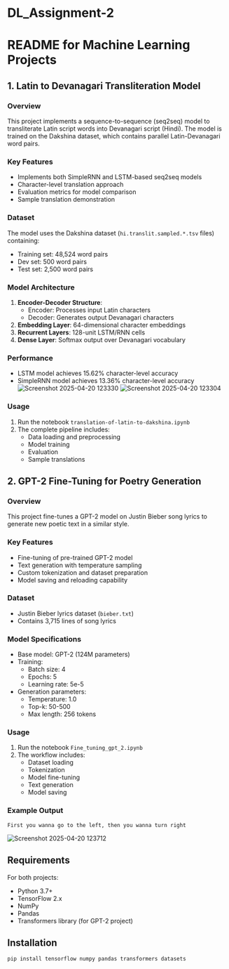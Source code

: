 # DL_Assignment-2
# README for Machine Learning Projects

## 1. Latin to Devanagari Transliteration Model

### Overview
This project implements a sequence-to-sequence (seq2seq) model to transliterate Latin script words into Devanagari script (Hindi). The model is trained on the Dakshina dataset, which contains parallel Latin-Devanagari word pairs.

### Key Features
- Implements both SimpleRNN and LSTM-based seq2seq models
- Character-level translation approach
- Evaluation metrics for model comparison
- Sample translation demonstration

### Dataset
The model uses the Dakshina dataset (`hi.translit.sampled.*.tsv` files) containing:
- Training set: 48,524 word pairs
- Dev set: 500 word pairs
- Test set: 2,500 word pairs

### Model Architecture
1. **Encoder-Decoder Structure**:
   - Encoder: Processes input Latin characters
   - Decoder: Generates output Devanagari characters
2. **Embedding Layer**: 64-dimensional character embeddings
3. **Recurrent Layers**: 128-unit LSTM/RNN cells
4. **Dense Layer**: Softmax output over Devanagari vocabulary

### Performance
- LSTM model achieves 15.62% character-level accuracy
- SimpleRNN model achieves 13.36% character-level accuracy
![Screenshot 2025-04-20 123330](https://github.com/user-attachments/assets/25efc38b-47ca-4a7e-bc66-543b7f31ffa7)
![Screenshot 2025-04-20 123304](https://github.com/user-attachments/assets/f2bf66ce-e279-49fc-bd4c-dc11b5f21fc0)

### Usage
1. Run the notebook `translation-of-latin-to-dakshina.ipynb`
2. The complete pipeline includes:
   - Data loading and preprocessing
   - Model training
   - Evaluation
   - Sample translations

## 2. GPT-2 Fine-Tuning for Poetry Generation

### Overview
This project fine-tunes a GPT-2 model on Justin Bieber song lyrics to generate new poetic text in a similar style.

### Key Features
- Fine-tuning of pre-trained GPT-2 model
- Text generation with temperature sampling
- Custom tokenization and dataset preparation
- Model saving and reloading capability

### Dataset
- Justin Bieber lyrics dataset (`bieber.txt`)
- Contains 3,715 lines of song lyrics

### Model Specifications
- Base model: GPT-2 (124M parameters)
- Training:
  - Batch size: 4
  - Epochs: 5
  - Learning rate: 5e-5
- Generation parameters:
  - Temperature: 1.0
  - Top-k: 50-500
  - Max length: 256 tokens

### Usage
1. Run the notebook `Fine_tuning_gpt_2.ipynb`
2. The workflow includes:
   - Dataset loading
   - Tokenization
   - Model fine-tuning
   - Text generation
   - Model saving

### Example Output
```
First you wanna go to the left, then you wanna turn right
```
![Screenshot 2025-04-20 123712](https://github.com/user-attachments/assets/5bd8fc35-3e4a-4083-917b-cdf840d8f86c)

## Requirements
For both projects:
- Python 3.7+
- TensorFlow 2.x
- NumPy
- Pandas
- Transformers library (for GPT-2 project)

## Installation
```bash
pip install tensorflow numpy pandas transformers datasets
```

